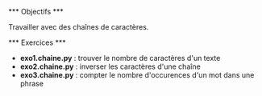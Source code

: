 *** Objectifs *** 

Travailler avec des chaînes de caractères.

*** Exercices ***

- **exo1.chaine.py** : trouver le nombre de caractères d'un texte
- **exo2.chaine.py** : inverser les caractères d'une chaîne
- **exo3.chaine.py** : compter le nombre d'occurences d'un mot dans une phrase